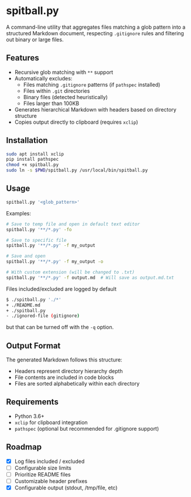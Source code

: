 # spitball.py

A command-line utility that aggregates files matching a glob pattern into a
structured Markdown document, respecting `.gitignore` rules and filtering out
binary or large files.

## Features

- Recursive glob matching with `**` support
- Automatically excludes:
  - Files matching `.gitignore` patterns (if `pathspec` installed)
  - Files within `.git` directories
  - Binary files (detected heuristically)
  - Files larger than 100KB
- Generates hierarchical Markdown with headers based on directory structure
- Copies output directly to clipboard (requires `xclip`)

## Installation

```bash
sudo apt install xclip
pip install pathspec
chmod +x spitball.py
sudo ln -s $PWD/spitball.py /usr/local/bin/spitball.py
```

## Usage

```bash
spitball.py '<glob_pattern>'
```

Examples:
```bash
# Save to temp file and open in default text editor
spitball.py '**/*.py' -fo

# Save to specific file
spitball.py '**/*.py' -f my_output

# Save and open
spitball.py '**/*.py' -f my_output -o

# With custom extension (will be changed to .txt)
spitball.py '**/*.py' -f output.md  # Will save as output.md.txt
```

Files included/excluded are logged by default
```bash
$ ./spitball.py './*'
+ ./README.md
+ ./spitball.py
- ./ignored-file (gitignore)
```
but that can be turned off with the `-q` option.

## Output Format

The generated Markdown follows this structure:
- Headers represent directory hierarchy depth
- File contents are included in code blocks
- Files are sorted alphabetically within each directory

## Requirements

- Python 3.6+
- `xclip` for clipboard integration
- `pathspec` (optional but recommended for .gitignore support)

## Roadmap

- [x] Log files included / excluded
- [ ] Configurable size limits
- [ ] Prioritize README files
- [ ] Customizable header prefixes
- [x] Configurable output (stdout, /tmp/file, etc)

